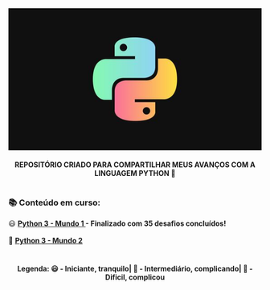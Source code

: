 <div align="center">
<img src="README.jpg">
</div> </br>

<div align="center">
<b> REPOSITÓRIO CRIADO PARA COMPARTILHAR MEUS AVANÇOS COM A LINGUAGEM PYTHON 🐍 </b>
</div>

#

<h3> 📚 Conteúdo em curso: </h3>
😃 <a href = "Python3 - Mundo 1"> <b> Python 3 - Mundo 1 <a> - Finalizado com 35 desafios concluídos!</a> </a></b></br></br> 
🧐 <a href = "Python3 - Mundo 2"> <b> Python 3 - Mundo 2 </a> </b> </br>

#

<div align="center">
<b>Legenda: 😃 - Iniciante, tranquilo| 🧐 - Intermediário, complicando| 🥵 - Dificil, complicou</b>
</div>
